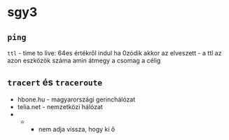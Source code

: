 # sgy3

## `ping`
`ttl` - time to live: 64es értékről indul ha 0zódik akkor az elveszett
    - a ttl az azon eszközök száma amin átmegy a csomag a célig

## `tracert` és `traceroute`
- hbone.hu - magyarországi gerinchálózat
- telia.net - nemzetközi hálózat
- *  - nem adja vissza, hogy ki ő

